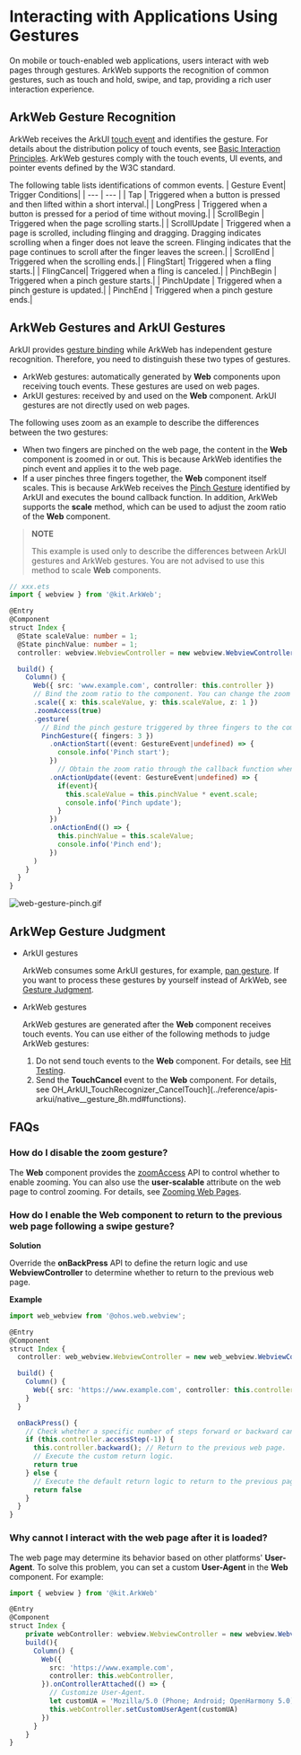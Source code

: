 # Interacting with Applications Using Gestures
On mobile or touch-enabled web applications, users interact with web pages through gestures. ArkWeb supports the recognition of common gestures, such as touch and hold, swipe, and tap, providing a rich user interaction experience.
## ArkWeb Gesture Recognition
ArkWeb receives the ArkUI [touch event](../ui/arkts-common-events-touch-screen-event.md#touch-event) and identifies the gesture. For details about the distribution policy of touch events, see [Basic Interaction Principles](../ui/arkts-common-events-distribute.md). ArkWeb gestures comply with the touch events, UI events, and pointer events defined by the W3C standard.

The following table lists identifications of common events.
| Gesture Event| Trigger Conditions|
| --- | --- |
| Tap | Triggered when a button is pressed and then lifted within a short interval.|
| LongPress | Triggered when a button is pressed for a period of time without moving.|
| ScrollBegin | Triggered when the page scrolling starts.|
| ScrollUpdate | Triggered when a page is scrolled, including flinging and dragging. Dragging indicates scrolling when a finger does not leave the screen. Flinging indicates that the page continues to scroll after the finger leaves the screen.|
| ScrollEnd | Triggered when the scrolling ends.|
| FlingStart| Triggered when a fling starts.|
| FlingCancel| Triggered when a fling is canceled.|
| PinchBegin | Triggered when a pinch gesture starts.|
| PinchUpdate | Triggered when a pinch gesture is updated.|
| PinchEnd | Triggered when a pinch gesture ends.|

## ArkWeb Gestures and ArkUI Gestures
ArkUI provides [gesture binding](../ui/arkts-gesture-events-binding.md) while ArkWeb has independent gesture recognition. Therefore, you need to distinguish these two types of gestures.
- ArkWeb gestures: automatically generated by **Web** components upon receiving touch events. These gestures are used on web pages.
- ArkUI gestures: received by and used on the **Web** component. ArkUI gestures are not directly used on web pages.

The following uses zoom as an example to describe the differences between the two gestures:
- When two fingers are pinched on the web page, the content in the **Web** component is zoomed in or out. This is because ArkWeb identifies the pinch event and applies it to the web page.
- If a user pinches three fingers together, the **Web** component itself scales. This is because ArkWeb receives the [Pinch Gesture](../ui/arkts-gesture-events-single-gesture.md#pinch-gesture) identified by ArkUI and executes the bound callback function. In addition, ArkWeb supports the **scale** method, which can be used to adjust the zoom ratio of the **Web** component.

> **NOTE**
>
> This example is used only to describe the differences between ArkUI gestures and ArkWeb gestures. You are not advised to use this method to scale **Web** components.
```ts
// xxx.ets
import { webview } from '@kit.ArkWeb';

@Entry
@Component
struct Index {
  @State scaleValue: number = 1;
  @State pinchValue: number = 1;
  controller: webview.WebviewController = new webview.WebviewController();

  build() {
    Column() {
      Web({ src: 'www.example.com', controller: this.controller })
      // Bind the zoom ratio to the component. You can change the zoom ratio to zoom in or out the component.
      .scale({ x: this.scaleValue, y: this.scaleValue, z: 1 })
      .zoomAccess(true)
      .gesture(
        // Bind the pinch gesture triggered by three fingers to the component.
        PinchGesture({ fingers: 3 })
          .onActionStart((event: GestureEvent|undefined) => {
            console.info('Pinch start');
          })
            // Obtain the zoom ratio through the callback function when the pinch gesture is triggered, and then change the zoom ratio of the component.
          .onActionUpdate((event: GestureEvent|undefined) => {
            if(event){
              this.scaleValue = this.pinchValue * event.scale;
              console.info('Pinch update');
            }
          })
          .onActionEnd(() => {
            this.pinchValue = this.scaleValue;
            console.info('Pinch end');
          })
      )
    }
  }
}
```
![web-gesture-pinch.gif](figures/web-gesture-pinch.gif)

## ArkWep Gesture Judgment
- ArkUI gestures

  ArkWeb consumes some ArkUI gestures, for example, [pan gesture](../ui/arkts-gesture-events-single-gesture.md#pan-gesture). If you want to process these gestures by yourself instead of ArkWeb, see [Gesture Judgment](../ui/arkts-gesture-events-gesture-judge.md).

- ArkWeb gestures

  ArkWeb gestures are generated after the **Web** component receives touch events. You can use either of the following methods to judge ArkWeb gestures:
  1. Do not send touch events to the **Web** component. For details, see [Hit Testing](../ui/arkts-common-events-distribute.md).
  2. Send the **TouchCancel** event to the **Web** component. For details, see OH_ArkUI_TouchRecognizer_CancelTouch](../reference/apis-arkui/native__gesture_8h.md#functions).


## FAQs

### How do I disable the zoom gesture?
The **Web** component provides the [zoomAccess](../reference/apis-arkweb/ts-basic-components-web-attributes.md#zoomaccess) API to control whether to enable zooming. You can also use the **user-scalable** attribute on the web page to control zooming. For details, see [Zooming Web Pages](web-scale-zoom.md).
### How do I enable the **Web** component to return to the previous web page following a swipe gesture?

**Solution**

Override the **onBackPress** API to define the return logic and use **WebviewController** to determine whether to return to the previous web page.

**Example**

```ts
import web_webview from '@ohos.web.webview';

@Entry
@Component
struct Index {
  controller: web_webview.WebviewController = new web_webview.WebviewController();

  build() {
    Column() {
      Web({ src: 'https://www.example.com', controller: this.controller })// Replace the URL with the actual URL.
    }
  }

  onBackPress() {
    // Check whether a specific number of steps forward or backward can be performed on the current page. A positive number indicates forward, and a negative number indicates backward.
    if (this.controller.accessStep(-1)) {
      this.controller.backward(); // Return to the previous web page.
      // Execute the custom return logic.
      return true
    } else {
      // Execute the default return logic to return to the previous page.
      return false
    }
  }
}
```

### Why cannot I interact with the web page after it is loaded?

The web page may determine its behavior based on other platforms' **User-Agent**. To solve this problem, you can set a custom **User-Agent** in the **Web** component. For example:

```ts
import { webview } from '@kit.ArkWeb'

@Entry
@Component
struct Index {
    private webController: webview.WebviewController = new webview.WebviewController()
    build(){
      Column() {
        Web({
          src: 'https://www.example.com',
          controller: this.webController,
        }).onControllerAttached(() => {
          // Customize User-Agent.
          let customUA = 'Mozilla/5.0 (Phone; Android; OpenHarmony 5.0) AppleWebKit/537.36 (KHTML, like Gecko) Chrome/129.0.0.0 Mobile Safari/537.36'
          this.webController.setCustomUserAgent(customUA)
        })
      }
    }
}
```
